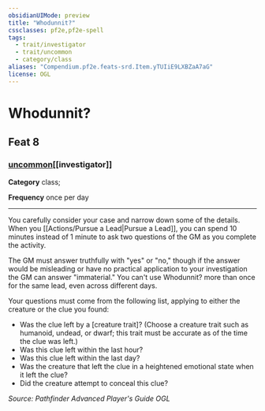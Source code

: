 ```yaml
---
obsidianUIMode: preview
title: "Whodunnit?"
cssclasses: pf2e,pf2e-spell
tags:
  - trait/investigator
  - trait/uncommon
  - category/class
aliases: "Compendium.pf2e.feats-srd.Item.yTUIiE9LXBZaA7aG"
license: OGL
---
```

# Whodunnit?
## Feat 8
### [uncommon](uncommon "Uncommon Rarity Trait")[[investigator]]

**Category** class; 




**Frequency** once per day

* * *

You carefully consider your case and narrow down some of the details. When you [[Actions/Pursue a Lead|Pursue a Lead]], you can spend 10 minutes instead of 1 minute to ask two questions of the GM as you complete the activity.

The GM must answer truthfully with "yes" or "no," though if the answer would be misleading or have no practical application to your investigation the GM can answer "immaterial." You can't use Whodunnit? more than once for the same lead, even across different days.

Your questions must come from the following list, applying to either the creature or the clue you found:

*   Was the clue left by a \[creature trait\]? (Choose a creature trait such as humanoid, undead, or dwarf; this trait must be accurate as of the time the clue was left.)
*   Was this clue left within the last hour?
*   Was this clue left within the last day?
*   Was the creature that left the clue in a heightened emotional state when it left the clue?
*   Did the creature attempt to conceal this clue?

*Source: Pathfinder Advanced Player's Guide*
*OGL*